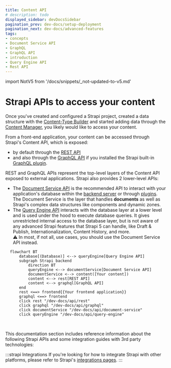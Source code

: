 ```yaml
---
title: Content API
# description: todo
displayed_sidebar: devDocsSidebar
pagination_prev: dev-docs/setup-deployment
pagination_next: dev-docs/advanced-features
tags:
- concepts
- Document Service API
- GraphQL
- GraphQL API
- introduction
- Query Engine API
- Rest API
---
```


import NotV5 from '/docs/snippets/_not-updated-to-v5.md'

# Strapi APIs to access your content

<NotV5 />

Once you've created and configured a Strapi project, created a data structure with the [Content-Type Builder](/user-docs/content-type-builder) and started adding data through the [Content Manager](/user-docs/content-manager), you likely would like to access your content.

From a front-end application, your content can be accessed through Strapi's Content API, which is exposed:
- by default through the [REST API](/dev-docs/api/rest)
- and also through the [GraphQL API](/dev-docs/api/graphql) if you installed the Strapi built-in [GraphQL plugin](/dev-docs/plugins/graphql).

REST and GraphQL APIs represent the top-level layers of the Content API exposed to external applications. Strapi also provides 2 lower-level APIs:

- The [Document Service API](/dev-docs/api/document-service) is the recommended API to interact with your application's database within the [backend server](/dev-docs/customization) or through [plugins](/dev-docs/plugins). The Document Service is the layer that handles **documents** <DocumentDefinition /> as well as Strapi's complex data structures like components and dynamic zones.
- The [Query Engine API](/dev-docs/api/query-engine) interacts with the database layer at a lower level and is used under the hood to execute database queries. It gives unrestricted internal access to the database layer, but is not aware of any advanced Strapi features that Strapi 5 can handle, like Draft & Publish, Internationalization, Content History, and more.<br/>⚠️ In most, if not all, use cases, you should use the Document Service API instead.

```mermaid
  flowchart BT
      database[(Database)] <--> queryEngine[Query Engine API]
      subgraph Strapi backend
          direction BT
          queryEngine <--> documentService[Document Service API]
          documentService <--> content([Your content])
          content <--> rest[REST API]
          content <--> graphql[GraphQL API]
      end
      rest <==> frontend{{Your frontend application}}
      graphql <==> frontend
      click rest "/dev-docs/api/rest"
      click graphql "/dev-docs/api/graphql"
      click documentService "/dev-docs/api/document-service"
      click queryEngine "/dev-docs/api/query-engine"
```

<br/>

This documentation section includes reference information about the following Strapi APIs and some integration guides with 3rd party technologies:

<CustomDocCardsWrapper>

<CustomDocCard emoji="↕️" title="REST API" description="Query the Content API from a front-end application through REST." link="/dev-docs/api/rest" />

<CustomDocCard emoji="↕️" title="GraphQL API" description="Query the Content API  from a front-end application through GraphQL." link="/dev-docs/api/graphql" />

<CustomDocCard emoji="🔃" title="Document Service API" description="Query your data through the backend server or plugins." link="/dev-docs/api/document-service" />

<CustomDocCard emoji="🔃" title="Query Engine API" description="Query your data by interacting directly with the database layer." link="/dev-docs/api/query-engine" />

:::strapi Integrations
If you're looking for how to integrate Strapi with other platforms, please refer to Strapi's [integrations pages](https://strapi.io/integrations).
:::

</CustomDocCardsWrapper>
